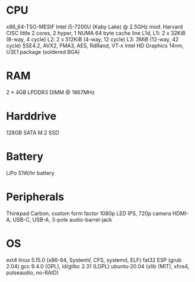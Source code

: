 # CPU
x86_64-TSO-MESIF Intel i5-7200U (Kaby Lake) @ 2.5GHz
mod. Harvard CISC little
2 cores, 2 hyper, 1 NUMA
64 byte cache line
L1d, L1i: 2 x 32KiB (8-way, 4 cycle)
L2: 2 x 512KiB (4-way, 12 cycle)
L3: 3MiB (12-way, 42 cycle)
SSE4.2, AVX2, FMA3, AES, RdRand, VT-x
Intel HD Graphics
14nm, U3E1 package (soldered BGA)
# RAM
2 * 4GB LPDDR3 DIMM @ 1867MHz
# Harddrive
128GB SATA M.2 SSD
# Battery
LiPo 51W/hr battery
# Peripherals
Thinkpad Carbon, custom form factor
1080p LED IPS, 720p camera
HDMI-A, USB-C, USB-A, 3-pole audio-barrel-jack
# OS
ext4 linux 5.15.0 (x86-64, SystemV, CFS, systemd, ELF)
fat32 ESP (grub 2.04)
gcc 9.4.0 (GPL), ld/glibc 2.31 (LGPL)
ubuntu-20.04 (xlib (MIT), xfce4, pulseaudio, no-RAID)
